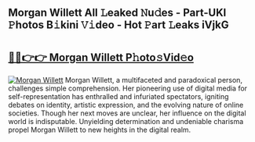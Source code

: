 ## Morgan Willett All 𝙻eaked 𝙽u𝚍es - Part-UKl 𝙿hotos B𝚒kini 𝚅𝚒deo - Hot 𝙿art 𝙻eaks iVjkG

# <h2><a href="http://ld61bb7.urlbe.top/?page=Morgan+Willett">🔗🔗👉👉 Morgan Willett P𝚑oto𝚜Vid𝚎o</a></h2>

[![Morgan Willett](https://i.imgur.com/eBuTRDB.gif)](http://ld61bb7.urlbe.top/?page=Morgan+Willett)
Morgan Willett, a multifaceted and paradoxical person, challenges simple comprehension. Her pioneering use of digital media for self-representation has enthralled and infuriated spectators, igniting debates on identity, artistic expression, and the evolving nature of online societies. Though her next moves are unclear, her influence on the digital world is indisputable. Unyielding determination and undeniable charisma propel Morgan Willett to new heights in the digital realm.

